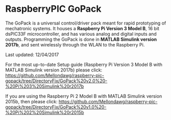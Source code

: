# RaspberryPIC GoPack

The GoPack is a universal control/driver pack meant for rapid prototyping of mechatronic systems. 
It houses a **Raspberry Pi Version 3 Model B**, 16 bit dsPIC33F microcontroller, and has various analog and digital inputs and outputs. Programming the GoPack is done in **MATLAB Simulink version 2017b**, and sent wirelessly through the WLAN to the Raspberry Pi.

Last updated: 12/04/2017

For the most up-to-date Setup guide (Raspberry Pi Version 3 Model B with MATLAB Simulink version 2017b) please click: https://github.com/Mellondawg/raspberry-pic-gopack/tree/DirectoryFix/GoPack%20v2.0%20-%20Pi%203%20Simulink%20r2017b

If you are using the Raspberry Pi 2 Model B with MATLAB Simulink version 2015b, then please click: https://github.com/Mellondawg/raspberry-pic-gopack/tree/DirectoryFix/GoPack%20v1.0%20-%20Pi%202%20Simulink%20r2015b
